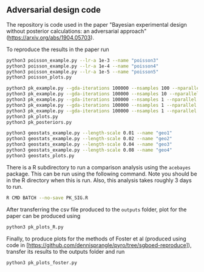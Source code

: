 ## Adversarial design code

The repository is code used in the paper "Bayesian experimental design without posterior calculations: an adversarial approach" (https://arxiv.org/abs/1904.05703).

To reproduce the results in the paper run

```bash
python3 poisson_example.py --lr-a 1e-3 --name "poisson3"
python3 poisson_example.py --lr-a 1e-4 --name "poisson4"
python3 poisson_example.py --lr-a 1e-5 --name "poisson5"
python3 poisson_plots.py
```

```bash
python3 pk_example.py --gda-iterations 100000 --nsamples 100 --nparallel 100 --seed 123 --point-exchange --name "pk_gda_K100"
python3 pk_example.py --gda-iterations 100000 --nsamples 10 --nparallel 100 --seed 123 --point-exchange --name "pk_gda_K10"
python3 pk_example.py --gda-iterations 100000 --nsamples 1 --nparallel 100 --seed 123 --point-exchange --name "pk_gda_K1"
python3 pk_example.py --gda-iterations 100000 --nsamples 1 --nparallel 100 --seed 123 --sgd --point-exchange --name "pk_sgd"
python3 pk_example.py --gda-iterations 100000 --nsamples 1 --nparallel 100 --seed 123 --gaps --name "pk_gaps"
python3 pk_plots.py
python3 pk_posteriors.py
```

```bash
python3 geostats_example.py --length-scale 0.01 --name "geo1"
python3 geostats_example.py --length-scale 0.02 --name "geo2"
python3 geostats_example.py --length-scale 0.04 --name "geo3"
python3 geostats_example.py --length-scale 0.08 --name "geo4"
python3 geostats_plots.py
```

There is a R subdirectory to run a comparison analysis using the `acebayes` package. This can be run using the following command. Note you should be in the R directory when this is run. Also, this analysis takes roughly 3 days to run.
```bash
R CMD BATCH --no-save PK_SIG.R
```
After transferring the csv file produced to the `outputs` folder, plot for the paper can be produced using
```bash
python3 pk_plots_R.py
```

Finally, to produce plots for the methods of Foster et al (produced using code in [https://github.com/dennisprangle/pyro/tree/sgboed-reproduce]), transfer its results to the outputs folder and run
```bash
python3 pk_plots_foster.py
```

